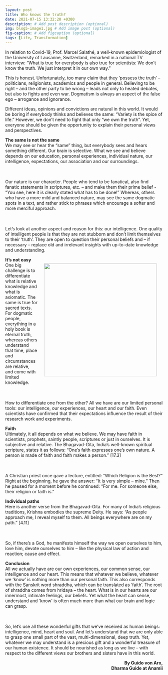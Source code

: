 ```yaml
---
layout: post
title: Who knows the truth?
date: 2021-07-15 13:32:20 +0300
description: # Add post description (optional)
img: blog5-image1.jpg # Add image post (optional)
fig-caption: # Add figcaption (optional)
tags: [Life, Transformation]
---
```

In relation to Covid-19, Prof. Marcel Salathé, a well-known epidemiologist of the University of Lausanne, Switzerland, remarked in a national TV interview: “What is true for everybody is also true for scientists: We don’t know the truth. We just interpret it in our own way.”

This is honest. Unfortunately, too many claim that they ‘possess the truth’ – politicians, religionists, academics and people in general. Believing to be right – and the other party to be wrong – leads not only to heated debates, but also to fights and even war. Dogmatism is always an aspect of the false ego – arrogance and ignorance. 

Different ideas, opinions and convictions are natural in this world. It would be boring if everybody thinks and believes the same: “Variety is the spice of life.” However, we don’t need to fight that only “we own the truth”. Yet, everyone should be given the opportunity to explain their personal views and perspectives.


<p><strong>The same is not the same</strong>
<br>We may see or hear the “same” thing, but everybody sees and hears something different. Our brain is selective. What we see and believe depends on our education, personal experiences, individual nature, our intelligence, expectations, our association and our surroundings.

<br><br>Our nature is our character. People who tend to be fanatical, also find fanatic statements in scriptures, etc. – and make them their prime belief - “You see, here it is clearly stated what has to be done!” Whereas, others who have a more mild and balanced nature, may see the same dogmatic spots in a text, and rather stick to phrases which encourage a softer and more merciful approach.

<br><br>Let’s look at another aspect and reason for this: our intelligence. One quality of intelligent people is that they are not stubborn and don’t limit themselves to their ‘truth’. They are open to question their personal beliefs and – if necessary – replace old and irrelevant insights with up-to-date knowledge and understanding.</p>

<img style="float:right; padding:20px" src="{{site.baseurl}}/assets/img/blog5-image2.jpg" width="360">


<p><strong>It’s not easy</strong>
<br>One big challenge is to differentiate what is relative knowledge and what is axiomatic. The same is true for sacred texts. For dogmatic people, everything in a holy book is eternal truth, whereas others understand that time, place and circumstances are relative, and come with limited knowledge.

<br><br>How to differentiate one from the other? All we have are our limited personal tools: our intelligence, our experiences, our heart and our faith. Even scientists have confirmed that their expectations influence the result of their research work and experiments.</p>


<p><strong>Faith</strong>
<br>Ultimately, it all depends on what we believe. We may have faith in scientists, prophets, saintly people, scriptures or just in ourselves. It is subjective and relative. The Bhagavad-Gita, India’s well-known spiritual scripture, states it as follows: “One’s faith expresses one’s own nature. A person is made of faith and faith makes a person.” [17.3]

<br><br>A Christian priest once gave a lecture, entitled: “Which Religion is the Best?” Right at the beginning, he gave the answer: “It is very simple – mine.” Then he paused for a moment before he continued: “For me. For someone else, their religion or faith is.”</p>


<p><strong>Individual paths</strong>
<br>Here is another verse from the Bhagavad-Gita. For many of India’s religious traditions, Krishna embodies the supreme Deity. He says: “As people approach me, I reveal myself to them. All beings everywhere are on my path.” [4.11]

<br><br>So, if there’s a God, he manifests himself the way we open ourselves to him, love him, devote ourselves to him – like the physical law of action and reaction; cause and effect.</p>


<p><strong>Conclusion</strong>
<br>All we actually have are our own experiences, our common sense, our intelligence and our heart. This means that whatever we believe, whatever we ‘know’ is nothing more than our personal faith. This also corresponds with the Sanskrit word shraddha, which can be translated as ‘faith’. The root of shraddha comes from hridaya – the heart. What is in our hearts are our innermost, intimate feelings, our beliefs. Yet what the heart can sense, understand and ‘know’ is often much more than what our brain and logic can grasp. 

<br><br>So, let’s use all these wonderful gifts that we’ve received as human beings: intelligence, mind, heart and soul. And let’s understand that we are only able to grasp one small part of the vast, multi-dimensional, deep truth. Yet, whatever we may understand is a precious gift and a wonderful treasure of our human existence. It should be nourished as long as we live – with respect to the different views our brothers and sisters have in this world.</p>

<P align=right><strong>By Guido von Arx, <br/>Dharma Guide at Anamii</strong></P>